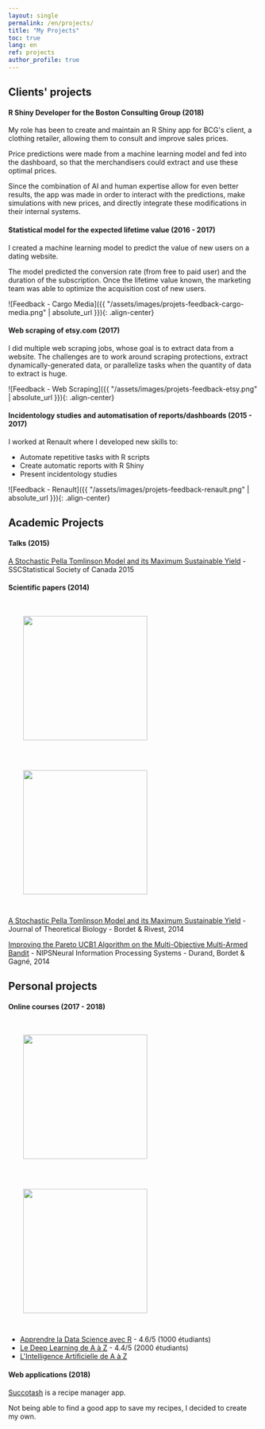 ```yaml
---
layout: single
permalink: /en/projects/
title: "My Projects"
toc: true
lang: en
ref: projects
author_profile: true
---
```


## Clients' projects

#### R Shiny Developer for the Boston Consulting Group (2018)

My role has been to create and maintain an R Shiny app for BCG's client, a clothing retailer, allowing them to consult and improve sales prices.

Price predictions were made from a machine learning model and fed into the dashboard, so that the merchandisers could extract and use these optimal prices.

Since the combination of AI and human expertise allow for even better results, the app was made in order to interact with the predictions, make simulations with new prices, and directly integrate these modifications in their internal systems.

#### Statistical model for the expected lifetime value (2016 - 2017)

I created a machine learning model to predict the value of new users on a dating website.

The model predicted the conversion rate (from free to paid user) and the duration of the subscription. Once the lifetime value known, the marketing team was able to optimize the acquisition cost of new users.

![Feedback - Cargo Media]({{ "/assets/images/projets-feedback-cargo-media.png" | absolute_url }}){: .align-center}

#### Web scraping of etsy.com (2017)

I did multiple web scraping jobs, whose goal is to extract data from a website. The challenges are to work around scraping protections, extract dynamically-generated data, or parallelize tasks when the quantity of data to extract is huge.

![Feedback - Web Scraping]({{ "/assets/images/projets-feedback-etsy.png" | absolute_url }}){: .align-center}

#### Incidentology studies and automatisation of reports/dashboards (2015 - 2017)

I worked at Renault where I developed new skills to:

* Automate repetitive tasks with R scripts
* Create automatic reports with R Shiny
* Present incidentology studies

![Feedback - Renault]({{ "/assets/images/projets-feedback-renault.png" | absolute_url }}){: .align-center}

## Academic Projects

#### Talks (2015)

[A Stochastic Pella Tomlinson Model and its Maximum Sustainable Yield](https://ssc.ca/sites/default/files/meetings/ssc2015_program_full.compressed.pdf) - <span class="tooltip">SSC<span class="tooltiptext">Statistical Society of Canada</span></span> 2015

#### Scientific papers (2014)

<div class="text-center">
	<img src="{{ "/assets/images/pella-tomlinson.png" | absolute_url }}" width="250px" style="margin: 30px">
	<img src="{{ "/assets/images/MOMAB.png" | absolute_url }}" width="250px" style="margin: 30px">
</div>

[A Stochastic Pella Tomlinson Model and its Maximum Sustainable Yield](https://www.sciencedirect.com/science/article/pii/S0022519314003555) - Journal of Theoretical Biology - Bordet & Rivest, 2014

[Improving the Pareto UCB1 Algorithm on the Multi-Objective Multi-Armed Bandit](https://www.researchgate.net/publication/270592330_Improving_the_Pareto_UCB1_Algorithm_on_the_Multi-Objective_Multi-Armed_Bandit) - <span class="tooltip">NIPS<span class="tooltiptext">Neural Information Processing Systems</span></span> - Durand, Bordet & Gagné, 2014

## Personal projects

#### Online courses (2017 - 2018)

<div class="text-center">
	<img src="{{ "/assets/images/deep-learning-udemy.png" | absolute_url }}" width="250px" style="margin: 30px">
	<img src="{{ "/assets/images/r-udemy.png" | absolute_url }}" width="250px" style="margin: 30px">
</div>

* [Apprendre la Data Science avec R](https://www.udemy.com/datascience-r/?couponCode=WEBSITE) - 4.6/5 (1000 étudiants)
* [Le Deep Learning de A à Z](https://www.udemy.com/le-deep-learning-de-a-a-z/?couponCode=WEBSITE) - 4.4/5 (2000 étudiants)
* [L'Intelligence Artificielle de A à Z](https://www.udemy.com/intelligence-artificielle-az/?couponCode=WEBSITE) 

#### Web applications (2018)

[Succotash](https://github.com/Huitziii/succotash) is a recipe manager app.

Not being able to find a good app to save my recipes, I decided to create my own.
